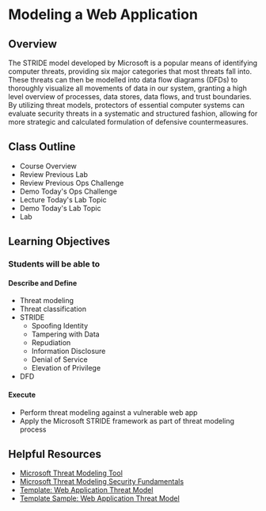 # Modeling a Web Application

## Overview

The STRIDE model developed by Microsoft is a popular means of identifying computer threats, providing six major categories that most threats fall into. These threats can then be modelled into data flow diagrams (DFDs) to thoroughly visualize all movements of data in our system, granting a high level overview of processes, data stores, data flows, and trust boundaries. By utilizing threat models, protectors of essential computer systems can evaluate security threats in a systematic and structured fashion, allowing for more strategic and calculated formulation of defensive countermeasures.

## Class Outline

- Course Overview
- Review Previous Lab
- Review Previous Ops Challenge
- Demo Today's Ops Challenge
- Lecture Today's Lab Topic
- Demo Today's Lab Topic
- Lab

## Learning Objectives

### Students will be able to

#### Describe and Define

- Threat modeling
- Threat classification
- STRIDE
  - Spoofing Identity
  - Tampering with Data
  - Repudiation
  - Information Disclosure
  - Denial of Service
  - Elevation of Privilege
- DFD

#### Execute

- Perform threat modeling against a vulnerable web app
- Apply the Microsoft STRIDE framework as part of threat modeling process

## Helpful Resources

- [Microsoft Threat Modeling Tool](https://docs.microsoft.com/en-us/azure/security/develop/threat-modeling-tool-getting-started)
- [Microsoft Threat Modeling Security Fundamentals](https://docs.microsoft.com/en-us/learn/paths/tm-threat-modeling-fundamentals/)
- [Template: Web Application Threat Model](https://docs.microsoft.com/en-us/previous-versions/msp-n-p/ff648866(v=pandp.10)?redirectedfrom=MSDN)
- [Template Sample: Web Application Threat Model](https://docs.microsoft.com/en-us/previous-versions/msp-n-p/ff649779(v=pandp.10)?redirectedfrom=MSDN)
